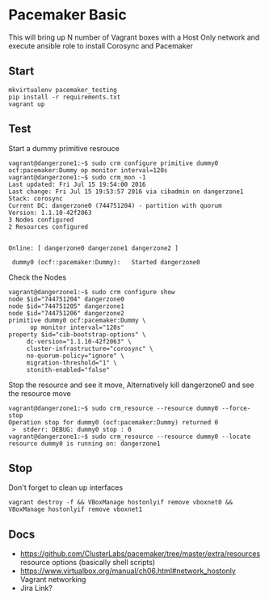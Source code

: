 Pacemaker Basic
=================

This will bring up N number of Vagrant boxes with a Host Only network and execute ansible role to install Corosync and Pacemaker 

## Start 
```
mkvirtualenv pacemaker_testing 
pip install -r requirements.txt
vagrant up
```

## Test 

Start a dummy primitive resrouce 

```
vagrant@dangerzone1:~$ sudo crm configure primitive dummy0 ocf:pacemaker:Dummy op monitor interval=120s
vagrant@dangerzone1:~$ sudo crm_mon -1
Last updated: Fri Jul 15 19:54:00 2016
Last change: Fri Jul 15 19:53:57 2016 via cibadmin on dangerzone1
Stack: corosync
Current DC: dangerzone0 (744751204) - partition with quorum
Version: 1.1.10-42f2063
3 Nodes configured
2 Resources configured


Online: [ dangerzone0 dangerzone1 dangerzone2 ]

 dummy0	(ocf::pacemaker:Dummy):	  Started dangerzone0 
```

Check the Nodes 

```
vagrant@dangerzone1:~$ sudo crm configure show
node $id="744751204" dangerzone0
node $id="744751205" dangerzone1
node $id="744751206" dangerzone2
primitive dummy0 ocf:pacemaker:Dummy \
	  op monitor interval="120s"
property $id="cib-bootstrap-options" \
	 dc-version="1.1.10-42f2063" \
	 cluster-infrastructure="corosync" \
	 no-quorum-policy="ignore" \
	 migration-threshold="1" \
	 stonith-enabled="false"
```
Stop the resource and see it move, Alternatively kill dangerzone0 and see the resource move

```
vagrant@dangerzone1:~$ sudo crm_resource --resource dummy0 --force-stop
Operation stop for dummy0 (ocf:pacemaker:Dummy) returned 0
 >  stderr: DEBUG: dummy0 stop : 0
vagrant@dangerzone1:~$ sudo crm_resource --resource dummy0 --locate
resource dummy0 is running on: dangerzone1 
```

## Stop

Don't forget to clean up interfaces 

```
vagrant destroy -f && VBoxManage hostonlyif remove vboxnet0 && VBoxManage hostonlyif remove vboxnet1
```

## Docs 

- https://github.com/ClusterLabs/pacemaker/tree/master/extra/resources resource options (basically shell scripts)
- https://www.virtualbox.org/manual/ch06.html#network_hostonly Vagrant networking
- Jira Link? 
